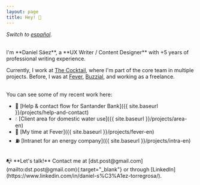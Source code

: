 ```yaml
---
layout: page
title: Hey! 👋
---
```



*Switch to [español](https://danielszt.github.io/).*

<br>
I'm **Daniel Sáez**, a **UX Writer / Content Designer** with +5 years of professional writing experience. 

Currently, I work at [The Cocktail](https://the-cocktail.com/en), where I'm part of the core team in multiple projects. Before, I was at [Fever](https://feverup.com/), [Buzzial](https://buzzial.com/), and working as a freelance.

<br>
You can see some of my recent work here:

- 🏦 [Help & contact flow for Santander Bank]({{ site.baseurl }}/projects/help-and-contact)
- 💧 [Client area for domestic water use]({{ site.baseurl }}/projects/area-en)
- 🚀 [My time at Fever]({{ site.baseurl }}/projects/fever-en)
- ⛽ [Intranet for an energy company]({{ site.baseurl }}/projects/intra-en)

<br>
📭 **Let's talk!** Contact me at [dst.post@gmail.com](mailto:dst.post@gmail.com){:target="_blank"} or through [LinkedIn](https://www.linkedin.com/in/daniel-s%C3%A1ez-torregrosa/).


